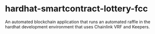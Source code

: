 # hardhat-smartcontract-lottery-fcc

An automated blockchain application that runs an automated raffle in the hardhat development environment that uses Chainlink VRF and Keepers.
